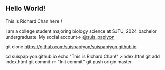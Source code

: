 ## Hello World!
This is Richard Chan here！

I am a college student majoring biology science at SJTU, 2024 bachelor undergraduate.
My social account→ [@suis_papiyon](twitter.com/suis_papiyon)

git clone 
https://github.com/suispapiyon/suispapiyon.github.io

cd suispapiyon.github.io
echo "This is Richard Chan!" >index.html
git add index.html
git commit-m "Init commit"
git push origin master
